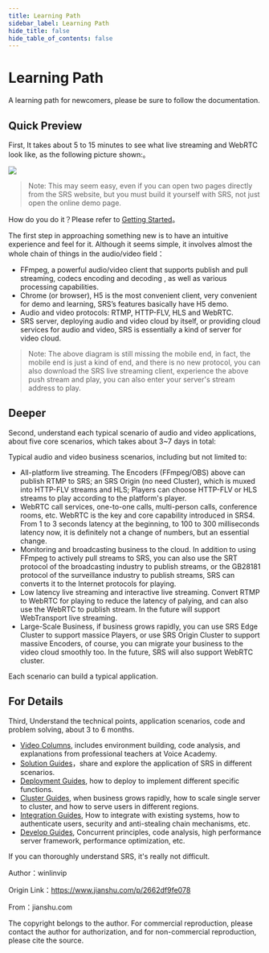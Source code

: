 ```yaml
---
title: Learning Path
sidebar_label: Learning Path
hide_title: false
hide_table_of_contents: false
---
```


# Learning Path

A learning path for newcomers, please be sure to follow the documentation.

## Quick Preview

First, It takes about 5 to 15 minutes to see what live streaming and WebRTC look like, as the following picture shown:。

![](/img/doc-learning-path-001.png)

> Note: This may seem easy, even if you can open two pages directly from the SRS website, but you must build it yourself with SRS, not just open the online demo page.

How do you do it？Please refer to [Getting Started](./getting-started)。

The first step in approaching something new is to have an intuitive experience and feel for it. Although it seems simple, it involves almost the whole chain of things in the audio/video field：
- FFmpeg, a powerful audio/video client that supports publish and pull streaming, codecs encoding and decoding , as well as various processing capabilities.
- Chrome (or browser), H5 is the most convenient client, very convenient for demo and learning, SRS’s features basically have H5 demo.
- Audio and video protocols: RTMP, HTTP-FLV, HLS and WebRTC.
- SRS server, deploying audio and video cloud by itself, or providing cloud services for audio and video, SRS is essentially a kind of server for video cloud.

> Note: The above diagram is still missing the mobile end, in fact, the mobile end is just a kind of end, and there is no new protocol, you can also download the SRS live streaming client, experience the above push stream and play, you can also enter your server's stream address to play.

## Deeper

Second, understand each typical scenario of audio and video applications, about five core scenarios, which takes about 3~7 days in total:

Typical audio and video business scenarios, including but not limited to:
- All-platform live streaming. The Encoders (FFmpeg/OBS) above can publish RTMP to SRS; an SRS Origin (no need Cluster), which is muxed into HTTP-FLV streams and HLS; Players can choose HTTP-FLV or HLS streams to play according to the platform's player.
- WebRTC call services, one-to-one calls, multi-person calls, conference rooms, etc. WebRTC is the key and core capability introduced in SRS4. From 1 to 3 seconds latency at the beginning, to 100 to 300 milliseconds latency now, it is definitely not a change of numbers, but an essential change.
- Monitoring and broadcasting business to the cloud. In addition to using FFmpeg to actively pull streams to SRS, you can also use the SRT protocol of the broadcasting industry to publish streams, or the GB28181 protocol of the surveillance industry to publish streams, SRS can converts it to the Internet protocols for playing.
- Low latency live streaming and interactive live streaming. Convert RTMP to WebRTC for playing to reduce the latency of palying, and can also use the WebRTC to publish stream. In the future will support WebTransport live streaming.
- Large-Scale Business, if business grows rapidly, you can use SRS Edge Cluster to support massice Players, or use SRS Origin Cluster to support massive Encoders, of course, you can migrate your business to the video cloud smoothly too. In the future, SRS will also support WebRTC cluster.

Each scenario can build a typical application.

## For Details

Third, Understand the technical points, application scenarios, code and problem solving, about 3 to 6 months.

- [Video Columns](./introduction#effective-srs), includes environment building, code analysis, and explanations from professional teachers at Voice Academy.
- [Solution Guides](./introduction#solution-guides)，share and explore the application of SRS in different scenarios.
- [Deployment Guides](./introduction#deployment-guides), how to deploy to implement different specific functions.
- [Cluster Guides](./introduction#cluster-guides), when business grows rapidly, how to scale single server to cluster, and how to serve users in different regions.
- [Integration Guides](./introduction#integration-guides), How to integrate with existing systems, how to authenticate users, security and anti-stealing chain mechanisms, etc.
- [Develop Guides](./introduction#develop-guide), Concurrent principles, code analysis, high performance server framework, performance optimization, etc.

If you can thoroughly understand SRS, it's really not difficult.

Author：winlinvip

Origin Link：https://www.jianshu.com/p/2662df9fe078

From：jianshu.com

The copyright belongs to the author. For commercial reproduction, please contact the author for authorization, and for non-commercial reproduction, please cite the source.
